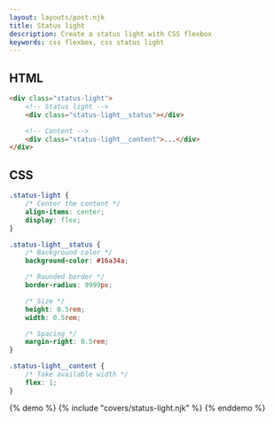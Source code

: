 ```yaml
---
layout: layouts/post.njk
title: Status light
description: Create a status light with CSS flexbox
keywords: css flexbox, css status light
---
```


## HTML

```html
<div class="status-light">
    <!-- Status light -->
    <div class="status-light__status"></div>

    <!-- Content -->
    <div class="status-light__content">...</div>
</div>
```

## CSS

```css
.status-light {
    /* Center the content */
    align-items: center;
    display: flex;
}

.status-light__status {
    /* Background color */
    background-color: #16a34a;

    /* Rounded border */
    border-radius: 9999px;

    /* Size */
    height: 0.5rem;
    width: 0.5rem;

    /* Spacing */
    margin-right: 0.5rem;
}

.status-light__content {
    /* Take available width */
    flex: 1;
}
```

{% demo %}
{% include "covers/status-light.njk" %}
{% enddemo %}
